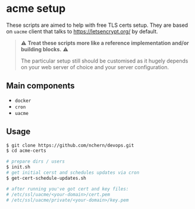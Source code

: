 # acme setup

These scripts are aimed to help with free TLS certs setup.
They are based on `uacme` client that talks to https://letsencrypt.org/ by default.

> :warning:  **Treat these scripts more like a reference implementation and/or building blocks.** :warning:
>
> The particular setup still should be customised as it hugely depends on your web server of choice and your server configuration.

## Main components
 * `docker`
 * `cron`
 * `uacme`

## Usage

```bash
$ git clone https://github.com/nchern/devops.git
$ cd acme-certs

# prepare dirs / users
$ init.sh
# get initial cerst and schedules updates via cron
$ get-cert-schedule-updates.sh

# after running you've got cert and key files:
# /etc/ssl/uacme/<your-domain>/cert.pem
# /etc/ssl/uacme/private/<your-domain>/key.pem
```
